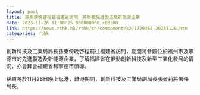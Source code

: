 ```yaml
---
layout: post
title: 孫東傍晚啓程赴福建省訪問　將參觀先進製造及新能源企業
date: 2023-11-26 11:08:25.000000000 +08:00
link: https://news.rthk.hk/rthk/ch/component/k2/1729465-20231126.htm
categories: rthk
---
```


創新科技及工業局局長孫東傍晚啓程前往福建省訪問，期間將參觀位於福州市及寧德市的先進製造及新能源企業，了解福建省在推動創新科技及新型工業化發展的情況，亦會拜會福建省和寧德市領導。

孫東將於11月28日晚上返港，離港期間，創新科技及工業局副局長張曼莉將署任局長。
